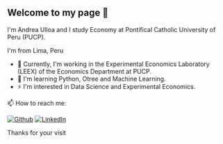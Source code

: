 ## Welcome to my page 👋

<p> I'm Andrea Ulloa and I study Economy at Pontifical Catholic University of Peru (PUCP). </p>
<p> I'm from Lima, Peru  </p>
<ul>
  <li> 🔭 Currently, I'm working in the Experimental Economics Laboratory (LEEX) of the Economics Department at PUCP.</li> 
  <li> 🌱 I'm learning Python, Otree and Machine Learning. </li>
  <li> ⚡ I'm interested in Data Science and Experimental Economics. </li>
</ul>

<p>  📫 How to reach me:  </p>
<p><a href="https://github.com/AndreIIUX" target="_blank"><img alt="Github" src="https://img.shields.io/badge/GitHub-%2312100E.svg?&style=for-the-badge&logo=Github&logoColor=white" /></a>  <a href="https://www.linkedin.com/in/andrea-ulloa-del-castillo/" target="_blank"><img alt="LinkedIn"src="https://img.shields.io/badge/linkedin-%230077B5.svg?&style=for-the-badge&logo=linkedin&logoColor=white"/></a> 
</p
  
## Thanks for your visit
  
<!--
**AndreIIUX/AndreIIUX** is a ✨ _special_ ✨ repository because its `README.md` (this file) appears on your GitHub profile.

Here are some ideas to get you started:

- 🔭 I’m currently working on ...
- 🌱 I’m currently learning ...
- 👯 I’m looking to collaborate on ...
- 🤔 I’m looking for help with ...
- 💬 Ask me about ...
- 📫 How to reach me: ...
- 😄 Pronouns: ...
- ⚡ Fun fact: ...
  
- Cuando quiera agregar Twiter: <a href="" target="_blank"><img alt="Twitter" src="https://img.shields.io/badge/twitter-%231DA1F2.svg?&style=for-the-badge&logo=twitter&logoColor=white" /></a>
-->
